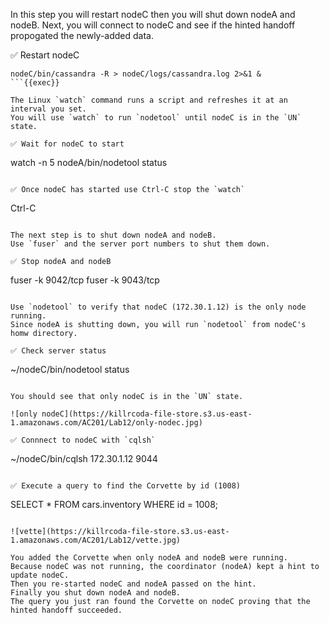 In this step you will restart nodeC then you will shut down nodeA and nodeB.
Next, you will connect to nodeC and see if the hinted handoff propogated the newly-added data.

✅ Restart nodeC
```
nodeC/bin/cassandra -R > nodeC/logs/cassandra.log 2>&1 &
```{{exec}}

The Linux `watch` command runs a script and refreshes it at an interval you set.
You will use `watch` to run `nodetool` until nodeC is in the `UN` state.

✅ Wait for nodeC to start
```
watch -n 5 nodeA/bin/nodetool status
```{{exec}}

✅ Once nodeC has started use Ctrl-C stop the `watch`
```
Ctrl-C
```{{exec interrupt}}

The next step is to shut down nodeA and nodeB. 
Use `fuser` and the server port numbers to shut them down.

✅ Stop nodeA and nodeB
```
fuser -k 9042/tcp
fuser -k 9043/tcp
```{{exec interrupt}}

Use `nodetool` to verify that nodeC (172.30.1.12) is the only node running.
Since nodeA is shutting down, you will run `nodetool` from nodeC's homw directory.

✅ Check server status
```
~/nodeC/bin/nodetool status
```{{exec}}

You should see that only nodeC is in the `UN` state.

![only nodeC](https://killrcoda-file-store.s3.us-east-1.amazonaws.com/AC201/Lab12/only-nodec.jpg)

✅ Connnect to nodeC with `cqlsh`
```
~/nodeC/bin/cqlsh 172.30.1.12 9044
```{{exec}}

✅ Execute a query to find the Corvette by id (1008)
```
SELECT * FROM cars.inventory WHERE id = 1008;
```{{exec}}

![vette](https://killrcoda-file-store.s3.us-east-1.amazonaws.com/AC201/Lab12/vette.jpg)

You added the Corvette when only nodeA and nodeB were running.
Because nodeC was not running, the coordinator (nodeA) kept a hint to update nodeC.
Then you re-started nodeC and nodeA passed on the hint.
Finally you shut down nodeA and nodeB.
The query you just ran found the Corvette on nodeC proving that the hinted handoff succeeded.
